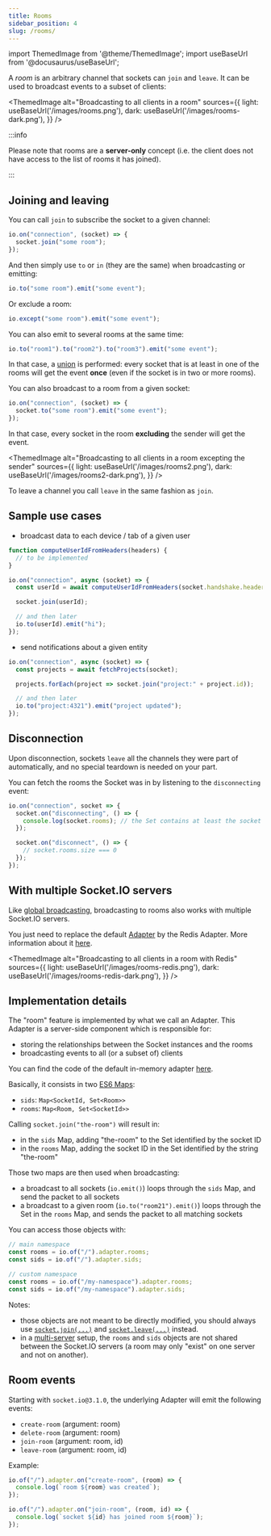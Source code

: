 ```yaml
---
title: Rooms
sidebar_position: 4
slug: /rooms/
---
```


import ThemedImage from '@theme/ThemedImage';
import useBaseUrl from '@docusaurus/useBaseUrl';

A *room* is an arbitrary channel that sockets can `join` and `leave`. It can be used to broadcast events to a subset of clients:

<ThemedImage
  alt="Broadcasting to all clients in a room"
  sources={{
    light: useBaseUrl('/images/rooms.png'),
    dark: useBaseUrl('/images/rooms-dark.png'),
  }}
/>

:::info

Please note that rooms are a **server-only** concept (i.e. the client does not have access to the list of rooms it has joined).

:::

## Joining and leaving

You can call `join` to subscribe the socket to a given channel:

```js
io.on("connection", (socket) => {
  socket.join("some room");
});
```

And then simply use `to` or `in` (they are the same) when broadcasting or emitting:

```js
io.to("some room").emit("some event");
```

Or exclude a room:

```js
io.except("some room").emit("some event");
```

You can also emit to several rooms at the same time:

```js
io.to("room1").to("room2").to("room3").emit("some event");
```

In that case, a <a href="https://en.wikipedia.org/wiki/Union_(set_theory)">union</a> is performed: every socket that is at least in one of the rooms will get the event **once** (even if the socket is in two or more rooms).

You can also broadcast to a room from a given socket:

```js
io.on("connection", (socket) => {
  socket.to("some room").emit("some event");
});
```

In that case, every socket in the room **excluding** the sender will get the event.

<ThemedImage
  alt="Broadcasting to all clients in a room excepting the sender"
  sources={{
    light: useBaseUrl('/images/rooms2.png'),
    dark: useBaseUrl('/images/rooms2-dark.png'),
  }}
/>

To leave a channel you call `leave` in the same fashion as `join`.

## Sample use cases

- broadcast data to each device / tab of a given user

```js
function computeUserIdFromHeaders(headers) {
  // to be implemented
}

io.on("connection", async (socket) => {
  const userId = await computeUserIdFromHeaders(socket.handshake.headers);

  socket.join(userId);

  // and then later
  io.to(userId).emit("hi");
});
```

- send notifications about a given entity

```js
io.on("connection", async (socket) => {
  const projects = await fetchProjects(socket);

  projects.forEach(project => socket.join("project:" + project.id));

  // and then later
  io.to("project:4321").emit("project updated");
});
```

## Disconnection

Upon disconnection, sockets `leave` all the channels they were part of automatically, and no special teardown is needed on your part.

You can fetch the rooms the Socket was in by listening to the `disconnecting` event:

```js
io.on("connection", socket => {
  socket.on("disconnecting", () => {
    console.log(socket.rooms); // the Set contains at least the socket ID
  });

  socket.on("disconnect", () => {
    // socket.rooms.size === 0
  });
});
```

## With multiple Socket.IO servers

Like [global broadcasting](broadcasting-events.md#with-multiple-socketio-servers), broadcasting to rooms also works with multiple Socket.IO servers.

You just need to replace the default [Adapter](../08-Miscellaneous/glossary.md#adapter) by the Redis Adapter. More information about it [here](../05-Adapters/adapter-redis.md).

<ThemedImage
  alt="Broadcasting to all clients in a room with Redis"
  sources={{
    light: useBaseUrl('/images/rooms-redis.png'),
    dark: useBaseUrl('/images/rooms-redis-dark.png'),
  }}
/>

## Implementation details

The "room" feature is implemented by what we call an Adapter. This Adapter is a server-side component which is responsible for:

- storing the relationships between the Socket instances and the rooms
- broadcasting events to all (or a subset of) clients

You can find the code of the default in-memory adapter [here](https://github.com/socketio/socket.io-adapter).

Basically, it consists in two [ES6 Maps](https://developer.mozilla.org/en-US/docs/Web/JavaScript/Reference/Global_Objects/Map):

- `sids`: `Map<SocketId, Set<Room>>`
- `rooms`: `Map<Room, Set<SocketId>>`

Calling `socket.join("the-room")` will result in:

- in the `sids` Map, adding "the-room" to the Set identified by the socket ID
- in the `rooms` Map, adding the socket ID in the Set identified by the string "the-room"

Those two maps are then used when broadcasting:

- a broadcast to all sockets (`io.emit()`) loops through the `sids` Map, and send the packet to all sockets
- a broadcast to a given room (`io.to("room21").emit()`) loops through the Set in the `rooms` Map, and sends the packet to all matching sockets

You can access those objects with:

```js
// main namespace
const rooms = io.of("/").adapter.rooms;
const sids = io.of("/").adapter.sids;

// custom namespace
const rooms = io.of("/my-namespace").adapter.rooms;
const sids = io.of("/my-namespace").adapter.sids;
```

Notes:

- those objects are not meant to be directly modified, you should always use [`socket.join(...)`](../../server-api.md#socketjoinroom) and [`socket.leave(...)`](../../server-api.md#socketleaveroom) instead.
- in a [multi-server](../02-Server/using-multiple-nodes.md) setup, the `rooms` and `sids` objects are not shared between the Socket.IO servers (a room may only "exist" on one server and not on another).

## Room events

Starting with `socket.io@3.1.0`, the underlying Adapter will emit the following events:

- `create-room` (argument: room)
- `delete-room` (argument: room)
- `join-room` (argument: room, id)
- `leave-room` (argument: room, id)

Example:

```js
io.of("/").adapter.on("create-room", (room) => {
  console.log(`room ${room} was created`);
});

io.of("/").adapter.on("join-room", (room, id) => {
  console.log(`socket ${id} has joined room ${room}`);
});
```
